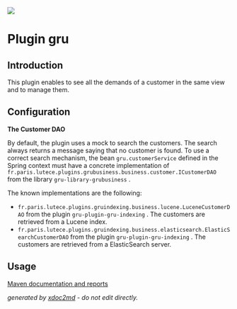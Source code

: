 ![](http://dev.lutece.paris.fr/jenkins/buildStatus/icon?job=gru-plugin-gru-deploy)
# Plugin gru

## Introduction

This plugin enables to see all the demands of a customer in the same view and to manage them.

## Configuration

 **The Customer DAO** 

By default, the plugin uses a mock to search the customers. The search always returns a message saying that no customer is found. To use a correct search mechanism, the bean `gru.customerService` defined in the Spring context must have a concrete implementation of `fr.paris.lutece.plugins.grubusiness.business.customer.ICustomerDAO` from the library `gru-library-grubusiness` .

The known implementations are the following:
 
*  `fr.paris.lutece.plugins.gruindexing.business.lucene.LuceneCustomerDAO` from the plugin `gru-plugin-gru-indexing` . The customers are retrieved from a Lucene index.
*  `fr.paris.lutece.plugins.gruindexing.business.elasticsearch.ElasticSearchCustomerDAO` from the plugin `gru-plugin-gru-indexing` . The customers are retrieved from a ElasticSearch server.


## Usage




[Maven documentation and reports](http://dev.lutece.paris.fr/plugins/plugin-gru/)



 *generated by [xdoc2md](https://github.com/lutece-platform/tools-maven-xdoc2md-plugin) - do not edit directly.*